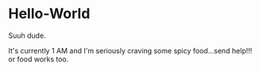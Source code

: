 # Hello-World

Suuh dude.

It's currently 1 AM and I'm seriously craving some spicy food...send help!!! or food works too.
